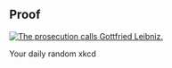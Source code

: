 ## Proof
[![The prosecution calls Gottfried Leibniz.](https://imgs.xkcd.com/comics/proof.png)](https://xkcd.com/1153/ "The prosecution calls Gottfried Leibniz.")

Your daily random xkcd
